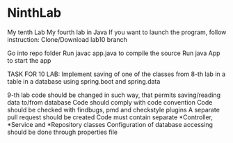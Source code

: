 # NinthLab
My tenth  Lab 
My fourth lab in Java 
If you want to launch the program, follow instruction:
Clone/Download lab10 branch

Go into repo folder
Run javac app.java to compile the source
Run java App to start the app

TASK FOR 10 LAB:
Implement saving of one of the classes from 8-th lab in a table in a database using spring.boot and spring.data

9-th lab code should be changed in such way, that permits saving/reading data to/from database
Code should comply with code convention
Code should be checked with findbugs, pmd and checkstyle plugins
A separate pull request should be created
Code must contain separate *Controller, *Service and *Repository classes
Configuration of database accessing should be done through properties file



